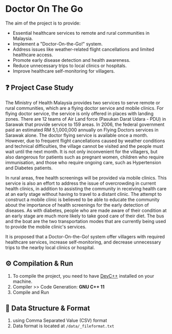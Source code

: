 # Doctor On The Go

The aim of the project is to provide:

- Essential healthcare services to remote and rural communities in Malaysia.
- Implement a "Doctor-On-the-Go!" system.
- Address issues like weather-related flight cancellations and limited healthcare access.
- Promote early disease detection and health awareness.
- Reduce unnecessary trips to local clinics or hospitals.
- Improve healthcare self-monitoring for villagers.

## ❓ Project Case Study

The Ministry of Health Malaysia provides two services to serve remote or rural communities, which are a flying doctor service and mobile clinics. For flying doctor service, the service is only offered in places with landing zones. There are 12 teams of Air Land force (Pasukan Darat Udara - PDU) in Sarawak that provide service to 159 areas. In 2006, the federal government paid an estimated RM 5,1,000,000 annually on Flying Doctors services in Sarawak alone. The doctor flying service is available once a month. However, due to frequent flight cancellations caused by weather conditions and technical difficulties, the village cannot be visited and the people must wait until the next month. It is not only inconvenient for the villagers, but also dangerous for patients such as pregnant women, children who require immunisation, and those who require ongoing care, such as Hypertension and Diabetes patients.

In rural areas, free health screenings will be provided via mobile clinics. This service is also an effort to address the issue of overcrowding in current health clinics, in addition to assisting the community in receiving health care at an early stage without having to travel to a distant clinic. The attempt to construct a mobile clinic is believed to be able to educate the community about the importance of health screenings for the early detection of diseases. As with diabetes, people who are made aware of their condition at an early stage are much more likely to take good care of their diet. The bus and the boat are the two transportation modes that are currently being used to provide the mobile clinic's services.

It is proposed that a Doctor-On-the-Go! system offer villagers with required healthcare services, increase self-monitoring, and decrease unnecessary trips to the nearby local clinics or hospital.

## ⚙️ Compilation & Run

1. To compile the project, you need to have [DevC++](https://sourceforge.net/projects/orwelldevcpp/) installed on your machine.
2. Compiler >> Code Generation: **GNU C++ 11**
3. Compile and Run

## 💾 Data Structure & Format

1. using Comma Separated Value (CSV) format
2. Data format is located at `/data/_fileformat.txt`
